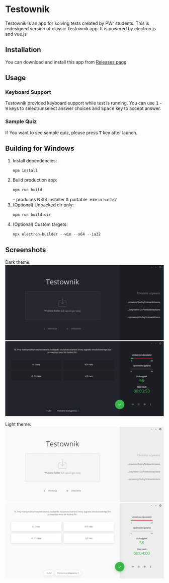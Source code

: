 # Testownik

Testownik is an app for solving tests created by PWr students. This is redesigned version of classic Testownik app. It is powered by electron.js and vue.js

## Installation

You can download and install this app from [Releases page](https://github.com/kumalg/testownik-electron/releases). 

## Usage

### Keyboard Support
Testownik provided keyboard support while test is running. You can use <kbd>1</kbd> - <kbd>9</kbd> keys to select/unselect answer choices and <kbd>Space</kbd> key to accept answer.

### Sample Quiz
If You want to see sample quiz, please press <kbd>T</kbd> key after launch.


## Building for Windows

1. Install dependencies:
   ```powershell
   npm install
   ```
2. Build production app:
   ```powershell
   npm run build
   ```
   – produces NSIS installer & portable .exe in `build/`
3. (Optional) Unpacked dir only:
   ```powershell
   npm run build:dir
   ```
4. (Optional) Custom targets:
   ```powershell
   npx electron-builder --win --x64 --ia32
   ```

## Screenshots

Dark theme:
![testownik-electron/screenshots/landing_page_dark.png](https://github.com/kumalg/testownik-electron/blob/master/screenshots/landing_page_dark.png)
![testownik-electron/screenshots/quiz_dark.png](https://github.com/kumalg/testownik-electron/blob/master/screenshots/quiz_dark.png)

Light theme:
![testownik-electron/screenshots/landing_page_light.png](https://github.com/kumalg/testownik-electron/blob/master/screenshots/landing_page_light.png)
![testownik-electron/screenshots/quiz_light.png](https://github.com/kumalg/testownik-electron/blob/master/screenshots/quiz_light.png)